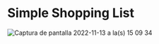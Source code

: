 # Simple Shopping List

![Captura de pantalla 2022-11-13 a la(s) 15 09 34](https://user-images.githubusercontent.com/77374408/201537403-4d63d6cf-e16c-468e-abd2-59e37c0a8d35.jpg)
